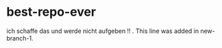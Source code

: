 # best-repo-ever
ich schaffe das und werde nicht aufgeben
!!
.
This line was added in new-branch-1.
